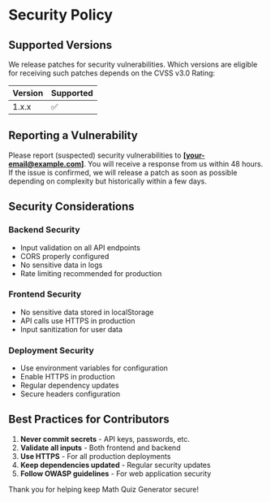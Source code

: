 # Security Policy

## Supported Versions

We release patches for security vulnerabilities. Which versions are eligible for receiving such patches depends on the CVSS v3.0 Rating:

| Version | Supported          |
| ------- | ------------------ |
| 1.x.x   | :white_check_mark: |

## Reporting a Vulnerability

Please report (suspected) security vulnerabilities to **[your-email@example.com]**. You will receive a response from us within 48 hours. If the issue is confirmed, we will release a patch as soon as possible depending on complexity but historically within a few days.

## Security Considerations

### Backend Security
- Input validation on all API endpoints
- CORS properly configured
- No sensitive data in logs
- Rate limiting recommended for production

### Frontend Security
- No sensitive data stored in localStorage
- API calls use HTTPS in production
- Input sanitization for user data

### Deployment Security
- Use environment variables for configuration
- Enable HTTPS in production
- Regular dependency updates
- Secure headers configuration

## Best Practices for Contributors

1. **Never commit secrets** - API keys, passwords, etc.
2. **Validate all inputs** - Both frontend and backend
3. **Use HTTPS** - For all production deployments
4. **Keep dependencies updated** - Regular security updates
5. **Follow OWASP guidelines** - For web application security

Thank you for helping keep Math Quiz Generator secure!

